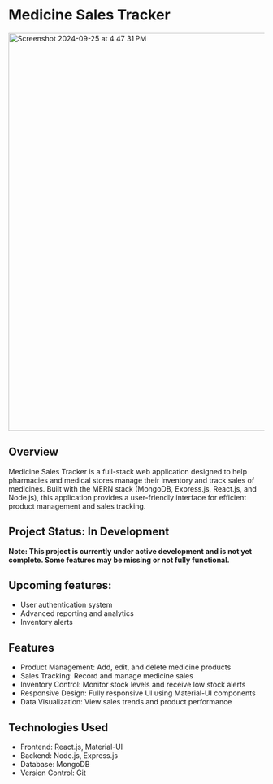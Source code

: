 # Medicine Sales Tracker
<img width="783" alt="Screenshot 2024-09-25 at 4 47 31 PM" src="https://github.com/user-attachments/assets/2226b11a-84f8-4ece-bde6-6b6c78560e4e">

## Overview

Medicine Sales Tracker is a full-stack web application designed to help pharmacies and medical stores manage their inventory and track sales of medicines. Built with the MERN stack (MongoDB, Express.js, React.js, and Node.js), this application provides a user-friendly interface for efficient product management and sales tracking.

## Project Status: In Development

**Note: This project is currently under active development and is not yet complete. Some features may be missing or not fully functional.**

## Upcoming features:
- User authentication system
- Advanced reporting and analytics
- Inventory alerts
  
## Features

- Product Management: Add, edit, and delete medicine products
- Sales Tracking: Record and manage medicine sales
- Inventory Control: Monitor stock levels and receive low stock alerts
- Responsive Design: Fully responsive UI using Material-UI components
- Data Visualization: View sales trends and product performance

## Technologies Used

- Frontend: React.js, Material-UI
- Backend: Node.js, Express.js
- Database: MongoDB
- Version Control: Git
